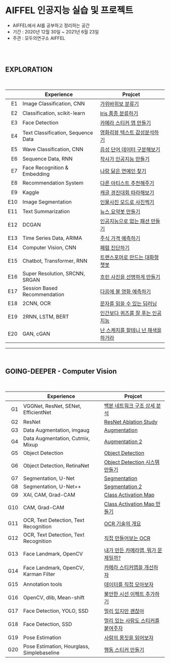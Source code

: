 # AIFFEL 인공지능 실습 및 프로젝트
- AIFFEL에서 AI를 공부하고 정리하는 공간
- 기간 : 2020년 12월 30일 ~ 2021년 6월 23일
- 주관 : 모두의연구소 AIFFEL

<br/>
<br/>

## EXPLORATION

<br/>


|    |           Experience              |         Projcet                               |
|---:|-----------------------------------|-----------------------------------------------|
|E1  |Image Classification, CNN          |[가위바위보 분류기](./exploration_01)              |
|E2  |Classification, scikit-learn       |[Iris 품종 분류하기](./exploration_02)            |
|E3  |Face Detection                     |[카메라 스티커 앱 만들기](./exploration_03)         |
|E4  |Text Classification, Sequence Data |[영화리뷰 텍스트 감성분석하기](./exploration_04)      |
|E5  |Wave Classification, CNN           |[음성 단어 데이터 구분해보기](./exploration_05)       |
|E6  |Sequence Data, RNN                 |[작사가 인공지능 만들기](./exploration_06)           |
|E7  |Face Recognition & Embedding       |[나랑 닮은 연예인 찾기](./exploration_07)           |
|E8  |Recommendation System              |[다른 아티스트 추천해주기](./exploration_08)         |
|E9  |Kaggle                             |[캐글 경진대회 따라해보기](./exploration_09)         |
|E10 |Image Segmentation                 |[인물사진 모드로 사진찍기](./exploration_10)         |
|E11 |Text Summarization                 |[뉴스 요약봇 만들기](./exploration_11)              |
|E12 |DCGAN                              |[인공지능으로 없는 패션 만들기](./exploration_12)      |
|E13 |Time Series Data, ARIMA            |[주식 가격 예측하기](./exploration_13)              |
|E14 |Computer Vision, CNN               |[폐렴 진단하기](./exploration_14)                  |  
|E15 |Chatbot, Transformer, RNN          |[트랜스포머로 만드는 대화형 챗봇](./exploration_15)    |
|E16 |Super Resolution, SRCNN, SRGAN     |[흐린 사진을 선명하게 만들기](./exploration_16)       |
|E17 |Session  Based Recommendation      |[다음에 볼 영화 예측하기](./exploration_17)          |
|E18 |2CNN, OCR                          |[문자를 읽을 수 있는 딥러닝](./exploration_18)        |
|E19 |2RNN, LSTM, BERT                   |[인간보다 퀴즈를 잘 푸는 인공지능](./exploration_19)   |
|E20 |GAN, cGAN                          |[난 스케치를 할테니 넌 채색을 하거라](./exploration_20) |
---

<br/>

## GOING-DEEPER - Computer Vision
<br/>

|    |               Experience                 |         Projcet                               |
|---:|------------------------------------------|-----------------------------------------------|
|G1  |VGGNet, ResNet, SENet, EfficientNet       |[백본 네트워크 구조 상세 분석](.going_deeper_01)      |
|G2  |ResNet                                    |[ResNet Ablation Study](./going_deeper_02)     |
|G3  |Data Augmentation, imgaug                 |[Augmentation](./going_deeper_03)              |
|G4  |Data Augmentation, Cutmix, Mixup          |[Augmentation 2](./going_deeper_04)            |
|G5  |Object Detection                          |[Object Detection](./going_deeper_05)          |
|G6  |Object Detection, RetinaNet               |[Object Detection 시스템 만들기](./going_deeper_06)|
|G7  |Segmentation, U-Net                       |[Segmentation](./going_deeper_07)              |
|G8  |Segmentation, U-Net++                     |[Segmentation 2](./going_deeper_08)            |
|G9  |XAI, CAM, Grad-CAM                        |[Class Activation Map](./going_deeper_09)      |
|G10 |CAM, Grad-CAM                             |[Class Activation Map 만들기](./going_deeper_10) |
|G11 |OCR, Text Detection, Text Recognition     |[OCR 기술의 개요](./going_deeper_11)              |
|G12 |OCR, Text Detection, Text Recognition     |[직접 만들어보는 OCR](./going_deeper_12)           |
|G13 |Face Landmark, OpenCV                     |[내가 만든 카메라앱, 뭐가 문제일까?](./going_deeper_13)|
|G14 |Face Landmark, OpenCV, Karman Filter      |[카메라 스티커앱을 개선하자](./going_deeper_14)       |  
|G15 |Annotation tools                          |[데이터를 직접 모아보자](./going_deeper_15)          |
|G16 |OpenCV, dlib, Mean-shift                  |[불안한 시선 이펙트 추가하기](./going_deeper_16)      |
|G17 |Face Detection, YOLO, SSD                 |[멀리 있지만 괜찮아](./going_deeper_17)             |
|G18 |Face Detection, SSD                       |[멀리 있는 사람도 스티커를 붙여주자](./going_deeper_18) |
|G19 |Pose Estimation                           |[사람의 몸짓을 읽어보자](./going_deeper_19)          |
|G20 |Pose Estimation, Hourglass, Simplebaseline|[행동 스티커 만들기](./going_deeper_20)             |